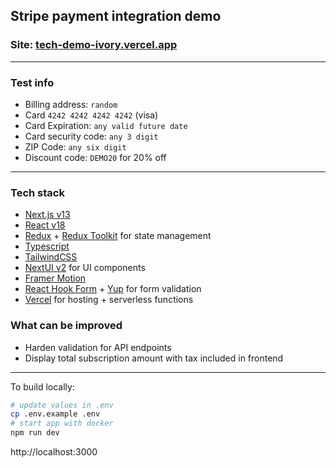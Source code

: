 ## Stripe payment integration demo
### Site: [tech-demo-ivory.vercel.app](https://tech-demo-ivory.vercel.app/)

---

### Test info
- Billing address: `random`
- Card `4242 4242 4242 4242` (visa)
- Card Expiration: `any valid future date`
- Card security code: `any 3 digit`
- ZIP Code: `any six digit`
- Discount code: `DEMO20` for 20% off

---

### Tech stack

- [Next.js v13](https://nextjs.org)
- [React v18](https://reactjs.org)
- [Redux](https://redux.js.org) + [Redux Toolkit](https://redux-toolkit.js.org) for state management
- [Typescript](https://www.typescriptlang.org)
- [TailwindCSS](https://tailwindcss.com/)
- [NextUI v2](https://nextui.org) for UI components
- [Framer Motion](https://www.framer.com/motion)
- [React Hook Form](https://react-hook-form.com) + [Yup](https://github.com/jquense/yup) for form validation
- [Vercel](https://vercel.com/) for hosting + serverless functions

### What can be improved
- Harden validation for API endpoints
- Display total subscription amount with tax included in frontend

---

To build locally:

```sh
# update values in .env
cp .env.example .env
# start app with docker
npm run dev
```

http://localhost:3000
